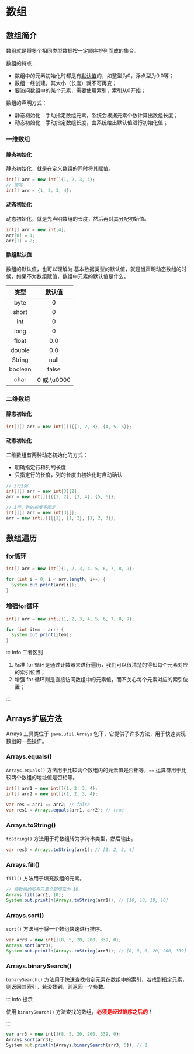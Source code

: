 # 数组

## 数组简介

数组就是将多个相同类型数据按一定顺序排列而成的集合。

数组的特点：

- 数组中的元素初始化时都是有[默认值](#数组默认值)的，如整型为0，浮点型为0.0等；
- 数组一经创建，其大小（长度）就不可再变；
- 要访问数组中的某个元素，需要使用索引，索引从0开始；

数组的声明方式：

- 静态初始化：手动指定数组元素，系统会根据元素个数计算出数组长度；
- 动态初始化：手动指定数组长度，由系统给出默认值进行初始化值；



### 一维数组

#### 静态初始化

静态初始化，就是在定义数组的同时将其赋值。

```java
int[] arr = new int[]{1, 2, 3, 4};
// 简写
int[] arr = {1, 2, 3, 4};
```



#### 动态初始化

动态初始化，就是先声明数组的长度，然后再对其分配初始值。

```java
int[] arr = new int[4];
arr[0] = 1;
arr[1] = 2;
```



#### 数组默认值

数组的默认值，也可以理解为 基本数据类型的默认值，就是当声明动态数组的时候，如果不为数组赋值，数组中元素的默认值是什么。

|  类型   |   默认值    |
| :-----: | :---------: |
|  byte   |      0      |
|  short  |      0      |
|   int   |      0      |
|  long   |      0      |
|  float  |     0.0     |
| double  |     0.0     |
| String  |    null     |
| boolean |    false    |
|  char   | 0 或 \u0000 |



### 二维数组

#### 静态初始化

```java
int[][] arr = new int[][]{{1, 2, 3}, {4, 5, 6}};
```



#### 动态初始化

二维数组有两种动态初始化的方式：

- 明确指定行和列的长度
- 只指定行的长度，列的长度由初始化时自动确认

```java
// 3行2列
int[][] arr = new int[3][2];
arr = new int[][]{{1, 2}, {3, 4}, {5, 6}};

// 3行，列的长度不固定
int[][] arr = new int[3][];
arr = new int[][]{{1}, {1, 2}, {1, 2, 3}};
```



## 数组遍历

### for循环

```java
int[] arr = new int[]{1, 2, 3, 4, 5, 6, 7, 8, 9};

for (int i = 0; i < arr.length; i++) {
  System.out.print(arr[i]);
}
```



### 增强for循环

```java
int[] arr = new int[]{1, 2, 3, 4, 5, 6, 7, 8, 9};

for (int item : arr) {
  System.out.print(item);
}
```

::: info 二者区别

1. 标准 for 循环是通过计数器来进行遍历，我们可以很清楚的得知每个元素对应的索引位置；
2. 增强 for 循环则是直接访问数组中的元素值，而不关心每个元素对应的索引位置；

:::



## Arrays扩展方法

Arrays 工具类位于 `java.util.Arrays` 包下，它提供了许多方法，用于快速实现数组的一些操作。



### Arrays.equals()

`Arrays.equals()` 方法用于比较两个数组内的元素值是否相等，`==` 运算符用于比较两个数组的地址值是否相等。

```java
int[] arr1 = new int[]{1, 2, 3, 4};
int[] arr2 = new int[]{1, 2, 3, 4};

var res = arr1 == arr2; // false
var res1 = Arrays.equals(arr1, arr2); // true
```



### Arrays.toString()

`toString()` 方法用于将数组转为字符串类型，然后输出。

```java
var res3 = Arrays.toString(arr1); // [1, 2, 3, 4]
```



### Arrays.fill()

`fill()` 方法用于填充数组的元素。

```java
// 将数组的所有元素全部填充为 10
Arrays.fill(arr1, 10);
System.out.println(Arrays.toString(arr1)); // [10, 10, 10, 10]
```



### Arrays.sort()

`sort()` 方法用于将一个数组快速进行排序。

```java
var arr3 = new int[]{8, 5, 20, 200, 339, 0};
Arrays.sort(arr3);
System.out.println(Arrays.toString(arr3)); // [0, 5, 8, 20, 200, 339]
```



### Arrays.binarySearch()

`binarySearch()` 方法用于快速查找指定元素在数组中的索引，若找到指定元素，则返回其索引，若没找到，则返回一个负数。

::: info 提示

使用 `binarySearch()`  方法查找的数组，<span style="color:#FF0000; font-weight:bold;">必须是经过排序之后的</span>！

:::

```js
var arr3 = new int[]{8, 5, 20, 200, 339, 0};
Arrays.sort(arr3);
System.out.println(Arrays.binarySearch(arr3, 5)); // 1
```
